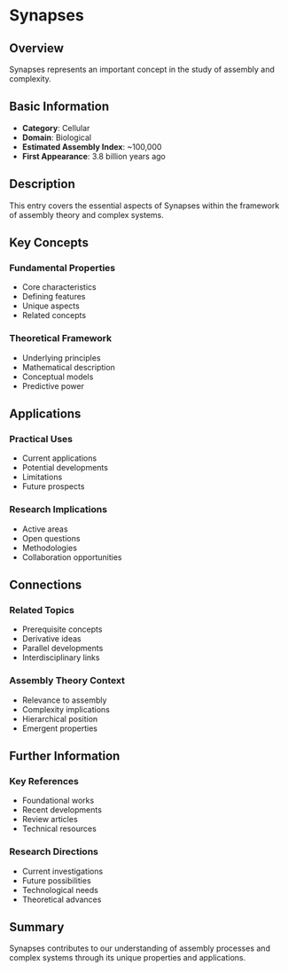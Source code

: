 # Synapses

## Overview

Synapses represents an important concept in the study of assembly and complexity.

## Basic Information

- **Category**: Cellular
- **Domain**: Biological
- **Estimated Assembly Index**: ~100,000
- **First Appearance**: 3.8 billion years ago

## Description

This entry covers the essential aspects of Synapses within the framework of assembly theory and complex systems.

## Key Concepts

### Fundamental Properties
- Core characteristics
- Defining features
- Unique aspects
- Related concepts

### Theoretical Framework
- Underlying principles
- Mathematical description
- Conceptual models
- Predictive power

## Applications

### Practical Uses
- Current applications
- Potential developments
- Limitations
- Future prospects

### Research Implications
- Active areas
- Open questions
- Methodologies
- Collaboration opportunities

## Connections

### Related Topics
- Prerequisite concepts
- Derivative ideas
- Parallel developments
- Interdisciplinary links

### Assembly Theory Context
- Relevance to assembly
- Complexity implications
- Hierarchical position
- Emergent properties

## Further Information

### Key References
- Foundational works
- Recent developments
- Review articles
- Technical resources

### Research Directions
- Current investigations
- Future possibilities
- Technological needs
- Theoretical advances

## Summary

Synapses contributes to our understanding of assembly processes and complex systems through its unique properties and applications.
